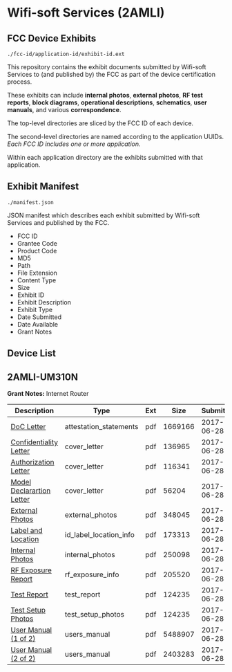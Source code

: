 # Wifi-soft Services (2AMLI)
## FCC Device Exhibits

```
./fcc-id/application-id/exhibit-id.ext
```

This repository contains the exhibit documents submitted by Wifi-soft Services to (and published by) the FCC as part of the device certification process.

These exhibits can include **internal photos**, **external photos**, **RF test reports**, **block diagrams**, **operational descriptions**, **schematics**, **user manuals**, and various **correspondence**.

The top-level directories are sliced by the FCC ID of each device.

The second-level directories are named according to the application UUIDs. *Each FCC ID includes one or more application.*

Within each application directory are the exhibits submitted with that application. 

## Exhibit Manifest

```
./manifest.json
```

JSON manifest which describes each exhibit submitted by Wifi-soft Services and published by the FCC.

- FCC ID
- Grantee Code
- Product Code
- MD5
- Path
- File Extension
- Content Type
- Size
- Exhibit ID
- Exhibit Description
- Exhibit Type
- Date Submitted
- Date Available
- Grant Notes

## Device List
## 2AMLI-UM310N
**Grant Notes:** Internet Router

| Description | Type | Ext | Size | Submitted | Available |
| ----------- | ---- | --- | ---- | --------- | --------- |
| [DoC Letter](2AMLI-UM310N/8ce0847d7d2112ee88b2056c7b17cf06/3443548.pdf) | attestation_statements | pdf | 1669166 | 2017-06-28 | 2017-06-28 |
| [Confidentiality Letter](2AMLI-UM310N/8ce0847d7d2112ee88b2056c7b17cf06/3443546.pdf) | cover_letter | pdf | 136965 | 2017-06-28 | 2017-06-28 |
| [Authorization Letter](2AMLI-UM310N/8ce0847d7d2112ee88b2056c7b17cf06/3443547.pdf) | cover_letter | pdf | 116341 | 2017-06-28 | 2017-06-28 |
| [Model Declarartion Letter](2AMLI-UM310N/8ce0847d7d2112ee88b2056c7b17cf06/3443549.pdf) | cover_letter | pdf | 56204 | 2017-06-28 | 2017-06-28 |
| [External Photos](2AMLI-UM310N/8ce0847d7d2112ee88b2056c7b17cf06/3443541.pdf) | external_photos | pdf | 348045 | 2017-06-28 | 2017-06-28 |
| [Label and Location](2AMLI-UM310N/8ce0847d7d2112ee88b2056c7b17cf06/3443550.pdf) | id_label_location_info | pdf | 173313 | 2017-06-28 | 2017-06-28 |
| [Internal Photos](2AMLI-UM310N/8ce0847d7d2112ee88b2056c7b17cf06/3443542.pdf) | internal_photos | pdf | 250098 | 2017-06-28 | 2017-06-28 |
| [RF Exposure Report](2AMLI-UM310N/8ce0847d7d2112ee88b2056c7b17cf06/3443564.pdf) | rf_exposure_info | pdf | 205520 | 2017-06-28 | 2017-06-28 |
| [Test Report](2AMLI-UM310N/8ce0847d7d2112ee88b2056c7b17cf06/3443543.pdf) | test_report | pdf | 124235 | 2017-06-28 | 2017-06-28 |
| [Test Setup Photos](2AMLI-UM310N/8ce0847d7d2112ee88b2056c7b17cf06/3443543.pdf) | test_setup_photos | pdf | 124235 | 2017-06-28 | 2017-06-28 |
| [User Manual (1 of 2)](2AMLI-UM310N/8ce0847d7d2112ee88b2056c7b17cf06/3443544.pdf) | users_manual | pdf | 5488907 | 2017-06-28 | 2017-06-28 |
| [User Manual (2 of 2)](2AMLI-UM310N/8ce0847d7d2112ee88b2056c7b17cf06/3443545.pdf) | users_manual | pdf | 2403283 | 2017-06-28 | 2017-06-28 |
